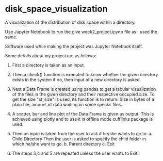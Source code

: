 # disk_space_visualization
A visualization of the distribution of disk space within a directory.

Use Jupyter Notebook to run the give week2_project.ipynb file as I used the same.

Software used while making the project was Jupyter Notebook itself.

Some details about my project are as follows:

1. First a directory is taken as an input.

2. Then a check() function is executed to know whether the given directory exists in the system if no, then input of a new directory is asked.

3. Next a Data Frame is created using pandas to get a tabular visualization of the files in the given directory and their respective occupied size. To get the size "st_size" is used, its function is to return: Size in bytes of a plain file; amount of data waiting on some special files.

 4. A scatter, bar and line plot of the Data Frame is given as output. This is achieved using plotly and to use it in offline mode cufflinks package is used.

 5. Then an input is taken from the user to ask if he/she wants to go to:
      a. Child Directory
          Then the user is asked to specify the child folder in which he/she want to go.
      b. Parent directory
      c. Exit

6. The steps 3,4 and 5 are repeated unless the user wants to Exit.

      
